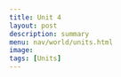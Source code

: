 ```yaml
---
title: Unit 4
layout: post
description: summary
menu: nav/world/units.html
image: 
tags: [Units]
---
```


